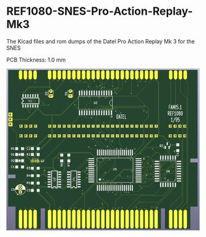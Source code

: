 # REF1080-SNES-Pro-Action-Replay-Mk3
The Kicad files and rom dumps of the Datel Pro Action Replay Mk 3 for the SNES

PCB Thickness: 1.0 mm

![image](https://github.com/RWeick/REF1080-SNES-Pro-Action-Replay-Mk3/blob/main/REF1080.png)
